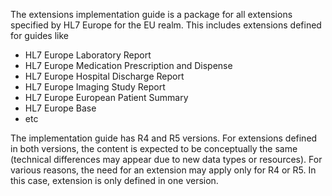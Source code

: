 The extensions implementation guide is a package for all extensions specified by HL7 Europe for the EU realm. This includes extensions defined for guides like 
- HL7 Europe Laboratory Report  
- HL7 Europe Medication Prescription and Dispense  
- HL7 Europe Hospital Discharge Report  
- HL7 Europe Imaging Study Report
- HL7 Europe European Patient Summary  
- HL7 Europe Base  
- etc

The implementation guide has R4 and R5 versions. For extensions defined in both versions, the content is expected to be conceptually the same (technical differences may appear due to new data types or resources). 
For various reasons, the need for an extension may apply only for R4 or R5. In this case, extension is only defined in one version.